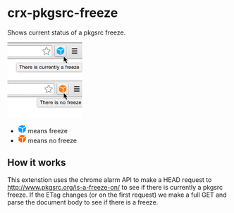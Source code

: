 # crx-pkgsrc-freeze
Shows current status of a pkgsrc freeze.

![Screenshot](img/screenshot.png?raw=true "Screenshot")

* ![Freeze](img/19-freeze.png?raw=true "Freeze") means freeze
* ![PkgSrc](img/19-pkgsrc.png?raw=true "PkgSrc") means no freeze


## How it works

This extenstion uses the chrome alarm API to make a HEAD request to
http://www.pkgsrc.org/is-a-freeze-on/ to see if there is currently a pkgsrc
freeze. If the ETag changes (or on the first request) we make a full GET and
parse the document body to see if there is a freeze.
